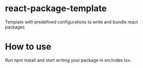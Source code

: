 # react-package-template
Template with predefined configurations to write and bundle react packages

# How to use
Run npm install and start writing your package in src/index.tsx.
